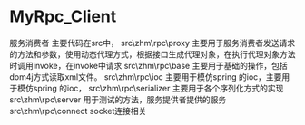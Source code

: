 # MyRpc_Client
服务消费者 主要代码在src中， 
src\zhm\rpc\proxy 主要用于服务消费者发送请求的方法和参数，使用动态代理方式，根据接口生成代理对象，在执行代理对象方法时调用invoke，在invoke中请求 
src\zhm\rpc\base 主要用于基础的操作，包括dom4j方式读取xml文件。 
src\zhm\rpc\ioc 主要用于模仿spring 的ioc，主要用于模仿spring 的ioc， 
src\zhm\rpc\serializer 主要用于各个序列化方式的实现 
src\zhm\rpc\server 用于测试的方法，服务提供者提供的服务
src\zhm\rpc\connect socket连接相关
